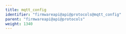 ```yaml
---
title: mqtt_config
identifier: "firmwareapi@api@protocols@mqtt_config"
parent: "firmwareapi@api@protocols"
weight: 1340
---
```

